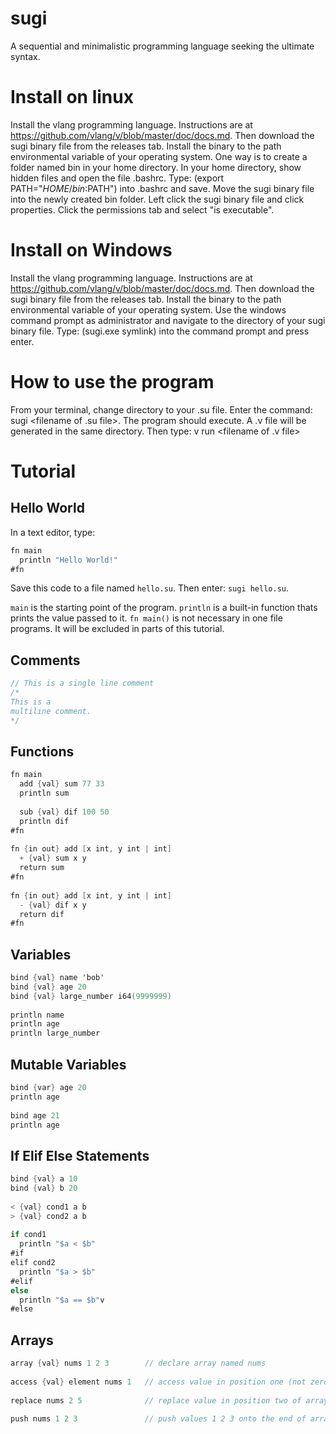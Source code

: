# sugi
A sequential and minimalistic programming language seeking the ultimate syntax.

# Install on linux
Install the vlang programming language. Instructions are at https://github.com/vlang/v/blob/master/doc/docs.md.
Then download the sugi binary file from the releases tab.
Install the binary to the path environmental variable of your operating system.
One way is to create a folder named bin in your home directory.
In your home directory, show hidden files and open the file .bashrc.
Type: (export PATH="$HOME/bin:$PATH") into .bashrc and save.
Move the sugi binary file into the newly created bin folder.
Left click the sugi binary file and click properties.
Click the permissions tab and select "is executable".

# Install on Windows
Install the vlang programming language. Instructions are at https://github.com/vlang/v/blob/master/doc/docs.md.
Then download the sugi binary file from the releases tab.
Install the binary to the path environmental variable of your operating system.
Use the windows command prompt as administrator and navigate to the directory of your sugi binary file.
Type: (sugi.exe symlink) into the command prompt and press enter.

# How to use the program
From your terminal, change directory to your .su file.
Enter the command: sugi <filename of .su file>.
The program should execute.
A .v file will be generated in the same directory.
Then type: v run <filename of .v file>

# Tutorial
  
## Hello World

In a text editor, type: 

```v
fn main
  println "Hello World!"
#fn
```
Save this code to a file named `hello.su`. Then enter: `sugi hello.su`.
  
`main` is the starting point of the program. 
`println` is a built-in function thats prints the value passed to it.
`fn main()` is not necessary in one file programs. It will be excluded in parts of this tutorial.
  
## Comments
  
```v
// This is a single line comment
/* 
This is a
multiline comment. 
*/  
```
  
## Functions
  
```v
fn main
  add {val} sum 77 33
  println sum
  
  sub {val} dif 100 50
  println dif
#fn
  
fn {in out} add [x int, y int | int] 
  + {val} sum x y
  return sum
#fn
  
fn {in out} add [x int, y int | int]
  - {val} dif x y
  return dif
#fn
```
  
## Variables
  
```v
bind {val} name 'bob'
bind {val} age 20
bind {val} large_number i64(9999999)
  
println name
println age
println large_number
```
  
## Mutable Variables
  
```v
bind {var} age 20
println age
  
bind age 21
println age
```
  
## If Elif Else Statements
  
```v
bind {val} a 10
bind {val} b 20
  
< {val} cond1 a b
> {val} cond2 a b
  
if cond1
  println "$a < $b"
#if
elif cond2
  println "$a > $b"
#elif
else
  println "$a == $b"v
#else
```
  
## Arrays
  
```v
array {val} nums 1 2 3        // declare array named nums
  
access {val} element nums 1   // access value in position one (not zero) of array and store it in element
  
replace nums 2 5              // replace value in position two of array nums with five
  
push nums 1 2 3               // push values 1 2 3 onto the end of array nums
  
```
  

